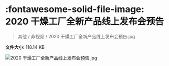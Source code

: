 # :fontawesome-solid-file-image: 2020 干燥工厂全新产品线上发布会预告

> 其他 / 非视频 / 2020 干燥工厂全新产品线上发布会预告.jpg

**文件大小**: 118.14 KB

<img src="https://file.hsyhx.top/archive/其他/非视频/2020 干燥工厂全新产品线上发布会预告.jpg"  alt="2020 干燥工厂全新产品线上发布会预告.jpg" />